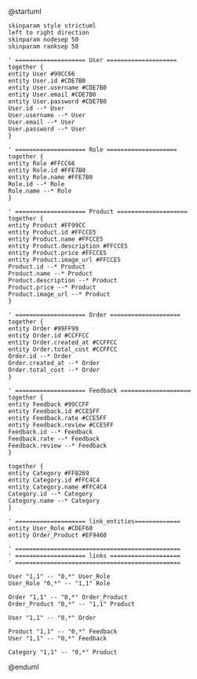 @startuml

    skinparam style strictuml
    left to right direction
    skinparam nodesep 50
    skinparam ranksep 50
    
    ' ==================== User ====================
    together {
    entity User #99CC66
    entity User.id #CDE7B0
    entity User.username #CDE7B0
    entity User.email #CDE7B0
    entity User.password #CDE7B0
    User.id --* User
    User.username --* User
    User.email --* User
    User.password --* User
    }
    
    ' ==================== Role ====================
    together {
    entity Role #FFCC66
    entity Role.id #FFE7B0
    entity Role.name #FFE7B0
    Role.id --* Role
    Role.name --* Role
    }
    
    ' ==================== Product ====================
    together {
    entity Product #FF99CC
    entity Product.id #FFCCE5
    entity Product.name #FFCCE5
    entity Product.description #FFCCE5
    entity Product.price #FFCCE5
    entity Product.image_url #FFCCE5
    Product.id --* Product
    Product.name --* Product
    Product.description --* Product
    Product.price --* Product
    Product.image_url --* Product
    }
    
    ' ==================== Order ====================
    together {
    entity Order #99FF99
    entity Order.id #CCFFCC
    entity Order.created_at #CCFFCC
    entity Order.total_cost #CCFFCC
    Order.id --* Order
    Order.created_at --* Order
    Order.total_cost --* Order
    }
    
    ' ==================== Feedback ====================
    together {
    entity Feedback #99CCFF
    entity Feedback.id #CCE5FF
    entity Feedback.rate #CCE5FF
    entity Feedback.review #CCE5FF
    Feedback.id --* Feedback
    Feedback.rate --* Feedback
    Feedback.review --* Feedback
    }

    together {
    entity Category #FF8269
    entity Category.id #FFC4C4
    entity Category.name #FFC4C4
    Category.id --* Category
    Category.name --* Category
    }
    
    ' ==================== link_entities=============
    entity User_Role #CDEF60
    entity Order_Product #EF9460
    
    ' ===============================================
    ' ==================== links ====================
    ' ===============================================
    
    User "1,1" -- "0,*" User_Role
    User_Role "0,*" -- "1,1" Role
    
    Order "1,1" -- "0,*" Order_Product
    Order_Product "0,*" -- "1,1" Product
    
    User "1,1" -- "0,*" Order
    
    Product "1,1" -- "0,*" Feedback
    User "1,1" -- "0,*" Feedback

    Category "1,1" -- "0,*" Product



@enduml